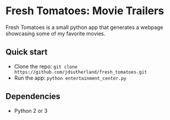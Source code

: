 # Fresh Tomatoes: Movie Trailers

Fresh Tomatoes is a small python app that generates a webpage showcasing some of my favorite movies.

## Quick start

 - Clone the repo: `git clone https://github.com/jdsutherland/fresh_tomatoes.git`
 - Run the app: `python entertainment_center.py`

## Dependencies

 - Python 2 or 3

